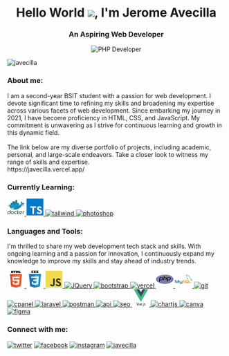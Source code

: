<h1 align="center">Hello World <img src = "https://raw.githubusercontent.com/MartinHeinz/MartinHeinz/master/wave.gif" width = 30px>, I'm Jerome Avecilla</h1>
<h3 align="center">An Aspiring Web Developer</h3>


<p align="center">
    <img alt="PHP Developer"  width="300" src="https://devtechnosys.com/insights/wp-content/uploads/2022/09/PHP-Developers.gif"/>
</p>


<p align="left"> <img src="https://komarev.com/ghpvc/?username=javecilla&label=Profile%20views&color=0e75b6&style=flat" alt="javecilla" /> </p>

<h3 align="left">About me: </h3>
<p align="left">
	I am a second-year BSIT student with a passion for web development. I devote significant time to refining my skills and broadening my expertise across various facets of web development. Since embarking my journey in 2021, I have become proficiency in HTML, CSS, and JavaScript. My commitment is unwavering as I strive for continuous learning and growth in this dynamic field.<br/><br/>
	The link below are my diverse portfolio of projects, including academic, personal, and large-scale endeavors. Take a closer look to witness my range of skills and expertise. <br/>
	https://javecilla.vercel.app/
</p>

<h3 align="left">Currently Learning:</h3>
<p align="left"> 
	<a href="https://www.docker.com/" target="_blank" rel="noreferrer"> 
		<img src="https://raw.githubusercontent.com/devicons/devicon/master/icons/docker/docker-original-wordmark.svg" alt="docker" width="40" height="40"/> 
	</a>
	<a href="https://www.typescriptlang.org/" target="_blank" rel="noreferrer"> 
		<img src="https://raw.githubusercontent.com/devicons/devicon/master/icons/typescript/typescript-original.svg" alt="typescript" width="40" height="40"/> 
	</a> 
	<a href="https://tailwindcss.com/" target="_blank" rel="noreferrer"> 
		<img src="https://www.vectorlogo.zone/logos/tailwindcss/tailwindcss-icon.svg" alt="tailwind" width="40" height="40"/> 
	</a>
	<a href="https://www.photoshop.com/en" target="_blank" rel="noreferrer"> 
		<img src="https://encrypted-tbn0.gstatic.com/images?q=tbn:ANd9GcSCJXGveO9uR0WrcX7wr3XxCPYmM3sMl1oT9A&s" alt="photoshop" width="40" height="40"/> 
	</a> 
</p>


<h3 align="left">Languages and Tools:</h3>
<p align="left">
	I'm thrilled to share my web development tech stack and skills. With ongoing learning and a passion for innovation, I continuously expand my knowledge to improve my skills and stay ahead of industry trends.
</p>

<p align="left">
        <a href="https://www.w3.org/html/" target="_blank" rel="noreferrer"> 
		<img src="https://raw.githubusercontent.com/devicons/devicon/master/icons/html5/html5-original-wordmark.svg" alt="html5" width="40" height="40"/> 
	</a> 
	<a href="https://www.w3schools.com/css/" target="_blank" rel="noreferrer"> 
		<img src="https://raw.githubusercontent.com/devicons/devicon/master/icons/css3/css3-original-wordmark.svg" alt="css3" width="40" height="40"/> 
	</a> 
	<a href="https://developer.mozilla.org/en-US/docs/Web/JavaScript" target="_blank" rel="noreferrer"> 
		<img src="https://raw.githubusercontent.com/devicons/devicon/master/icons/javascript/javascript-original.svg" alt="javascript" width="40" height="40"/> 
	</a>
	<a href="https://jquery.com/" target="_blank" rel="noreferrer">
		<img src="https://raw.githubusercontent.com/danielcranney/readme-generator/main/public/icons/skills/jquery-colored.svg" width="36" height="36" alt="JQuery" /> 
	</a>
 	<a href="https://getbootstrap.com" target="_blank" rel="noreferrer"> 
		<img src="https://getbootstrap.com/docs/5.3/assets/brand/bootstrap-logo-shadow.png" alt="bootstrap" width="50" height="40"/> 
	</a>
	<a href="javascript:void(0)" target="_blank" rel="noreferrer"> 
		<img src="https://javecilla.vercel.app/assets/images/logo/vercel.png" alt="vercel" width="60" height="50"/> 
	</a>
	<a href="https://www.php.net" target="_blank" rel="noreferrer"> 
		<img src="https://raw.githubusercontent.com/devicons/devicon/master/icons/php/php-original.svg" alt="php" width="40" height="40"/> 
	</a>
	<a href="https://www.mysql.com/" target="_blank" rel="noreferrer"> 
		<img src="https://raw.githubusercontent.com/devicons/devicon/master/icons/mysql/mysql-original-wordmark.svg" alt="mysql" width="40" height="40"/> 
	</a>
        <a href="https://git-scm.com/" target="_blank" rel="noreferrer"> 
		<img src="https://www.vectorlogo.zone/logos/git-scm/git-scm-icon.svg" alt="git" width="40" height="40"/> 
	</a> 
	<a href="https://cpanel.net/" target="_blank" rel="noreferrer"> 
		<img src="https://cpanel.net/wp-content/themes/cPbase/assets/img/apple-touch-icon.png" alt="cpanel" width="40" height="40"/> 
	</a>
        <a href="https://laravel.com/" target="_blank" rel="noreferrer"> 
		<img src="https://laravel.com/img/favicon/apple-touch-icon.png" alt="laravel" width="50" height="50"/> 
	</a>
 	<a href="https://postman.com" target="_blank" rel="noreferrer"> 
		<img src="https://www.vectorlogo.zone/logos/getpostman/getpostman-icon.svg" alt="postman" width="40" height="40"/> 
	</a>
 	<a href="javascript:void(0)" target="_blank" rel="noreferrer"> 
		<img src="https://javecilla.vercel.app/assets/images/logo/api.png" alt="api" width="50" height="50"/> 
	</a>
	<a href="javascript:void(0)" target="_blank" rel="noreferrer"> 
		<img src="https://javecilla.vercel.app/assets/images/logo/seo.png" alt="seo" width="50" height="50"/> 
	</a>
	<a href="https://vuejs.org/" target="_blank" rel="noreferrer"> 
		<img src="https://raw.githubusercontent.com/devicons/devicon/master/icons/vuejs/vuejs-original-wordmark.svg" alt="vuejs" width="40" height="40"/> 
	</a>
	<a href="https://www.chartjs.org" target="_blank" rel="noreferrer"> 
		<img src="https://www.chartjs.org/media/logo-title.svg" alt="chartjs" width="40" height="40"/> 
	</a>
	<a href="https://www.canva.com/" target="_blank" rel="noreferrer"> 
		<img src="https://static.canva.com/static/images/favicon-1.ico" alt="canva" width="30" height="30"/> 
	</a> 
	<a href="https://www.figma.com/" target="_blank" rel="noreferrer"> 
		<img src="https://www.vectorlogo.zone/logos/figma/figma-icon.svg" alt="figma" width="35" height="35"/> 
	</a> 

</p>

<h3 align="left">Connect with me:</h3>
<p align="left">
<a href="https://twitter.com/itsjerome" target="blank"><img align="center" src="https://img.freepik.com/free-vector/new-2023-twitter-logo-x-icon-design_1017-45418.jpg?size=626&ext=jpg" alt="twitter" height="30" width="30" /></a>
<a href="https://fb.com/jerome.avecilla24" target="blank"><img align="center" src="https://raw.githubusercontent.com/rahuldkjain/github-profile-readme-generator/master/src/images/icons/Social/facebook.svg" alt="facebook" height="30" width="40" /></a>
<a href="https://instagram.com/_jzerome" target="blank"><img align="center" src="https://raw.githubusercontent.com/rahuldkjain/github-profile-readme-generator/master/src/images/icons/Social/instagram.svg" alt="instagram" height="30" width="40" /></a>
<a href="https://discord.gg/javecilla" target="blank"><img align="center" src="https://raw.githubusercontent.com/rahuldkjain/github-profile-readme-generator/master/src/images/icons/Social/discord.svg" alt="javecilla" height="40" width="45" /></a>
</p>

